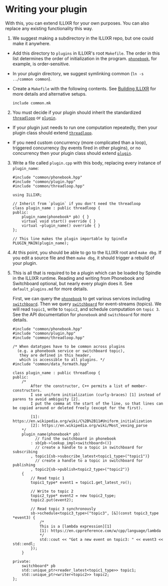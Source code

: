 # Writing your plugin

With this, you can extend ILLIXR for your own purposes. You can also replace any existing
functionality this way.

1.  We suggest making a subdirectory in the ILLIXR repo, but one could make it anywhere.

  - Add this directory to `plugins` in ILLIXR's root `Makefile`. The order in this list determines
   the order of initialization in the program. [`phonebook`][2], for example, is order-sensitive.

  - In your plugin directory, we suggest symlinking common (`ln -s ../common common`).

  - Create a `Makefile` with the following contents. See [Building ILLIXR][1] for more details and alternative setups.


        include common.mk

2.  You must decide if your plugin should inherit the standardized [`threadloop`][3] or
    [`plugin`][4].

  - If your plugin just needs to run one computation repeatedly, then your plugin class should
    extend [`threadloop`][3].

  - If you need custom concurrency (more complicated than a loop), triggered concurrency (by
    events fired in other plugins), or no concurrency then your plugin class should extend
    [`plugin`][4].

3.  Write a file called `plugin.cpp` with this body, replacing every instance of `plugin_name`:

        #include "common/phonebook.hpp"
        #include "common/plugin.hpp"
        #include "common/threadloop.hpp"

        using ILLIXR;

        // Inherit from `plugin` if you don't need the threadloop
        class plugin_name : public threadloop {
        public:
            plugin_name(phonebook* pb) { }
            virtual void start() override { }
            virtual ~plugin_name() override { }
        };

        // This line makes the plugin importable by Spindle
        PLUGIN_MAIN(plugin_name);


4.  At this point, you should be able to go to the ILLIXR root and `make dbg`. If you edit a source
    file and then `make dbg`, it should trigger a rebuild of your plugin.

5.  This is all that is required to be a plugin which can be loaded by Spindle in the ILLIXR
    runtime. Reading and writing from Phonebook and Switchboard optional, but nearly every plugin
    does it. See `default_plugins.md` for more details.

    First, we can query the [`phonebook`][2] to get various services including [`switchboard`][5]. Then we
    query [`switchboard`][5] for event-streams (topics). We will read `topic1`, write to `topic2`, and
    schedule computation on `topic 3`. See the API documentation for `phonebook` and `switchboard`
    for more details.


        #include "common/phonebook.hpp"
        #include "common/plugin.hpp"
        #include "common/threadloop.hpp"

        /* When datatypes have to be common across plugins
          (e.g. a phonebook service or switchboard topic),
           they are defined in this header,
           which is accessible to all plugins. */
        #include "common/data_formath.hpp"

        class plugin_name : public threadloop {
        public:
            /*
                After the constructor, C++ permits a list of member-constructors.
                I use uniform initialization (curly-braces) [1] instead of parens to avoid ambiguity [2].
                I put the comma at the start of the line, so that lines can be copied around or deleted freely (except for the first).

                [1]: https://en.wikipedia.org/wiki/C%2B%2B11#Uniform_initialization
                [2]: https://en.wikipedia.org/wiki/Most_vexing_parse
            */
            plugin_name(phonebook* pb)
                  // find the switchboard in phonebook
                : sb{pb->lookup_impl<switchboard>()}
                  // create a handle to a topic in switchboard for subscribing
                , topic1{sb->subscribe_latest<topic1_type>("topic1")}
                  // create a handle to a topic in switchboard for publishing
                , topic2{sb->publish<topic2_type>("topic2")}
            {
                // Read topic 1
                topic1_type* event1 = topic1.get_latest_ro();

                // Write to topic 2
                topic2_type* event2 = new topic2_type;
                topic2.put(event2);

                // Read topic 3 synchronously
                sb->schedule<topic3_type>("topic3", [&](const topic3_type *event3) {
                    /*
                    This is a [lambda expression][1]
                    [1]: https://en.cppreference.com/w/cpp/language/lambda
                    */
                    std::cout << "Got a new event on topic3: " << event3 << std::endl;
                });
            }

        private:
            switchboard* pb
            std::unique_ptr<reader_latest<topic1_type>> topic1;
            std::unique_ptr<writer<topic2>> topic2;
        };

[1]: building_ILLIXR.md
[2]: https://illixr.github.io/ILLIXR/api/html/classILLIXR_1_1phonebook.html
[3]: https://illixr.github.io/ILLIXR/api/html/classILLIXR_1_1threadloop.html
[4]: https://illixr.github.io/ILLIXR/api/html/classILLIXR_1_1plugin.html
[5]: https://illixr.github.io/ILLIXR/api/html/classILLIXR_1_1switchboard.html
